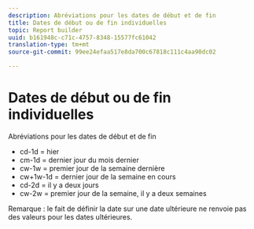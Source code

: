 ```yaml
---
description: Abréviations pour les dates de début et de fin
title: Dates de début ou de fin individuelles
topic: Report builder
uuid: b161948c-c71c-4757-8348-15577fc61042
translation-type: tm+mt
source-git-commit: 99ee24efaa517e8da700c67818c111c4aa90dc02

---
```



# Dates de début ou de fin individuelles

Abréviations pour les dates de début et de fin

* cd-1d = hier
* cm-1d = dernier jour du mois dernier
* cw-1w = premier jour de la semaine dernière
* cw+1w-1d = dernier jour de la semaine en cours
* cd-2d = il y a deux jours
* cw-2w = premier jour de la semaine, il y a deux semaines

Remarque : le fait de définir la date sur une date ultérieure ne renvoie pas des valeurs pour les dates ultérieures.
